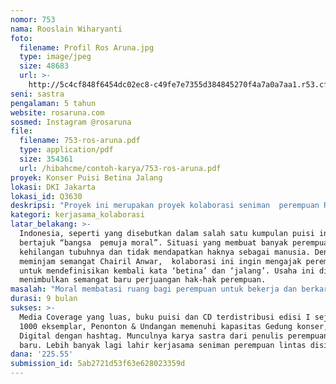 ```yaml
---
nomor: 753
nama: Rooslain Wiharyanti
foto:
  filename: Profil Ros Aruna.jpg
  type: image/jpeg
  size: 48683
  url: >-
    http://5c4cf848f6454dc02ec8-c49fe7e7355d384845270f4a7a0a7aa1.r53.cf2.rackcdn.com/620be945-142a-4192-9290-95333cd1ea39/Profil%20Ros%20Aruna.jpg
seni: sastra
pengalaman: 5 tahun
website: rosaruna.com
sosmed: Instagram @rosaruna
file:
  filename: 753-ros-aruna.pdf
  type: application/pdf
  size: 354361
  url: /hibahcme/contoh-karya/753-ros-aruna.pdf
proyek: Konser Puisi Betina Jalang
lokasi: DKI Jakarta
lokasi_id: Q3630
deskripsi: "Proyek ini merupakan proyek kolaborasi seniman  perempuan Ros Aruna dengan seniman perempuan lainnya dengan latar belakang disiplin yang berbeda, program ini dimulai dengan karya kumpulan puisi Ros Aruna yang berjudul “Betina Paling Jalang” yang diinterpretasikan melalui ilustrasi yang khas oleh Jayu Julie, seniman perempuan muda dengan karya lukis medium cat air dengan hasil akhir menjadi buku kumpulan puisi. \r\nKolaborasi tidak berhenti disitu, karya puisi Ros Aruna juga diinterpretasi oleh musisi perempuan Indonesia menjadi alunan nada dan lagu yang dikemas dalam CD kumpulan lagu dan juga konser musik ditampilkan dengan konsep dramaturgi dan tata panggung yang sesuai. Musisi perempuan tersebut adalah Frau (tbc), NonaRia (tbc), Backing Soda, Bungabell dan SkySucahyo. Mereka merupakan musisi yang saat ini cukup dikenal diranah musik indie tanah air. \r\nBuku kumpulan puisi ini satu paket dengan CD kumpulan lagu yang dapat diakses oleh pengunjung pada saat konser musik. Konser ini dilaksanakan sebagai bentuk perayaan untuk menyuarakan perempuan yang selama ini merasa tidak aman dalam menyuarakan pendapat dan pikiran mereka karena alasan moral.  Ini merupakan perayaan atas “kejalangan” dalam artian membebaskan diri kungkungan moral yang sering merugikan dan menghambat perempuan. "
kategori: kerjasama_kolaborasi
latar_belakang: >-
  Indonesia, seperti yang disebutkan dalam salah satu kumpulan puisi ini yang
  bertajuk “bangsa  pemuja moral”. Situasi yang membuat banyak perempuan
  kehilangan tubuhnya dan tidak mendapatkan haknya sebagai manusia. Dengan
  meminjam semangat Chairil Anwar,  kolaborasi ini ingin mengajak perempuan
  untuk mendefinisikan kembali kata ‘betina’ dan ‘jalang’. Usaha ini diharapkan
  menimbulkan semangat baru perjuangan hak-hak perempuan.
masalah: "Moral membatasi ruang bagi perempuan untuk bekerja dan berkarya. Padahal batasan moral tidak mampu memberikan rasa aman. Aman dalam arti tidak terjadi kekerasan seksual, bias gender, dan kesempatan serta upah yang tidak membedakan perempuan atau laki-laki. Hal-hal tersebut masih terjadi, meskipun “moral” terus ditegakkan. Dengan mendefinisikan makna ‘betina jalang’ perempuan tetap akan merasa aman dalam berkarya meskipun mereka menolak berada di bawah kukungan moral. \r\nRasa tidak aman ini salah satunya tercipta karena dominasi laki-laki. Secara angka, jumlah pekerja laki-laki lebih banyak dari perempuan. Demikian pula di ranah sastra. Dibandingkan dengan laki-laki, jumlah penyair perempuan sangat sedikit. Dalam buku Antologi Puisi Indonesia: Kumpulan Pilihan Yayasan Lontar (Yayansan Lontar Nusantara, 2017) setebal hampir 800 halaman, ada 248 penyair dengan karya-karya pilihan mereka. Dari angka tersebut, perempuan yang tercatat sebagai penyair dari tahun 1920 hingga tahun 2000 hanya ada 26 penyair perempuan atau sekitar 10 persen.  Dengan bertambahnya jumlah penyair perempuan, diharapkan komunitas sastra menjadi lebih aman dan tidak membuat kami terintimidasi untuk berkarya.\r\nSemangat ini pun yang ingin ditularkan di bidang lain dalam bentuk kolaborasi. Konser Puisi ini diharapkan bisa memberikan ruang ekspresi pada musisi perempuan, laki-laki, atau gender lainnya. "
durasi: 9 bulan
sukses: >-
  Media Coverage yang luas, buku puisi dan CD terdistribusi edisi I sejumlah
  1000 eksemplar, Penonton & Undangan memenuhi kapasitas Gedung konser, Kampanye
  Digital dengan hashtag. Munculnya karya sastra dari penulis perempuan yang
  baru. Lebih banyak lagi lahir kerjasama seniman perempuan lintas disiplin.
dana: '225.55'
submission_id: 5ab2721d53f63e628023359d
---
```

